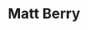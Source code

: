---
title: "Matt Berry"
summary: "Born in May 2, 1974, Bromham, Bedfordshire, England, Matt Berry is an actor and musician best known for his roles on the British sitcoms *The IT Crowd*, *The Mighty Boosh* and *Garth Marenghi's Darkplace*, and more recently internationally as Lazlo on the FX vampire comedy series *What We Do in the Shadows*, based on the New Zealand comedy film of the same name. Along with Rich Fulcher, he created and starred in the cult comedy series *Snuff Box*, which featured songs written and composed by Berry. He also wrote the 2004 parody rock opera *AD/BC* for BBC Three. As well as an actor, Matt also has a very colourful musical career and has released 10 albums, most of which through the label 'Acid Jazz'. The majority of his music is self composed, but every now and then, he has input from his band, 'The Maypoles', who also perform live on Matt's concerts. His most famous song is 'Take My Hand', as used in 'Snuff Box' during the Elton John sketch, and in 'Toast Of London', as the main theme. His theme to 'Snuff Box' was also featured very briefly in the blockbuster movie 'Dredd' and was covered by the American R&B artist 'Geno Washington'. Berry's music style varies from progressive rock, to experimental folk, all tied together with an electronic feel, with various reoccurring melodies in some songs. His inspiration comes from musicians such as 'Jean-Michel Jarre' and 'Vangelis', who he played as a cameo on 'Shooting Stars'."
image: "matt-berry.jpg"
apple_music_artist_url: "None"
wikipedia_url: "none"
---